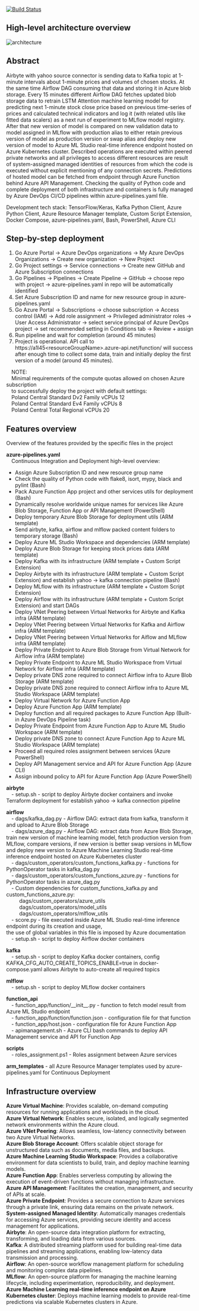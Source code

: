 [![Build Status](https://dev.azure.com/jjuzaszek/LSTM_Attention_redeployment_for_yahoo_stock_data/_apis/build/status%2FJuliuszB12.LSTM_Attention_redeployment_for_yahoo_stock_data?branchName=main)](https://dev.azure.com/jjuzaszek/LSTM_Attention_redeployment_for_yahoo_stock_data/_build/latest?definitionId=20&branchName=main)

## High-level architecture overview
![architecture](https://github.com/JuliuszB12/LSTM_Attention_redeployment_for_yahoo_stock_data/assets/68758875/e71dc045-df45-497d-8fc4-bea09abbfcb2)

## Abstract
Airbyte with yahoo source connector is sending data to Kafka topic at 1-minute intervals about 1-minute prices and volumes of chosen stocks.
At the same time Airflow DAG consuming that data and storing it in Azure blob storage. Every 15 minutes different Airflow DAG fetches updated blob storage data to retrain LSTM Attention machine learning model for predicting next 1-minute stock close price based on previous time-series of prices and calculated technical indicators and log it (with related utils like fitted data scalers) as a next run of experiment to MLflow model registry. After that new version of model is compared on new validation data to model assigned in MLflow with production alias to either retain previous version of model as production version or swap alias and deploy new version of model to Azure ML Studio real-time inference endpoint hosted on Azure Kubernetes cluster. Described operations are executed within peered private networks and all privileges to access different resources are result of system-assigned managed identities of resources from which the code is executed without explicit mentioning of any connection secrets. Predictions of hosted model can be fetched from endpoint through Azure Function behind Azure API Management. Checking the quality of Python code and complete deployment of both infrastructure and containers is fully managed by Azure DevOps CI/CD pipelines within azure-pipelines.yaml file.

Development tech stack: TensorFlow/Keras, Kafka Python Client, Azure Python Client, Azure Resource Manager template, Custom Script Extension, Docker Compose, azure-pipelines.yaml, Bash, PowerShell, Azure CLI

## Step-by-step deployment
1. Go Azure Portal -> Azure DevOps organizations -> My Azure DevOps Organizations -> Create new organization -> New Project
2. Go Project settings -> Service connections -> Create new GitHub and Azure Subscription connections
3. Go Pipelines -> Pipelines -> Create Pipeline -> GitHub -> choose repo with project -> azure-pipelines.yaml in repo will be automatically identified
4. Set Azure Subscription ID and name for new resource group in azure-pipelines.yaml
5. Go Azure Portal -> Subscriptions -> choose subscription -> Access control (IAM) -> Add role assignment -> Privileged administrator roles -> User Access Administrator -> select service principal of Azure DevOps project -> set recommended setting in Conditions tab -> Review + assign
6. Run pipeline and wait for completion (around 45 minutes)
7. Project is operational. API call to ht<span>tps://</span>a1l45&lt;resourceGroupName&gt;.azure-api.net/function/ will success after enough time to collect some data, train and initially deploy the first version of a model (around 45 minutes).  
  
&emsp;NOTE:  
&emsp;Minimal requirements of the compute quotas allowed on chosen Azure subscription  
&emsp;to successfully deploy the project with default settings:  
&emsp;Poland Central Standard Dv2 Family vCPUs 12  
&emsp;Poland Central Standard Ev4 Family vCPUs 8  
&emsp;Poland Central Total Regional vCPUs 20

## Features overview
Overview of the features provided by the specific files in the project  
  
**azure-pipelines.yaml**  
&emsp;Continuous Integration and Deployment high-level overview:
  - Assign Azure Subscription ID and new resource group name
  - Check the quality of Python code with flake8, isort, mypy, black and pylint (Bash)
  - Pack Azure Function App project and other services utils for deployment (Bash)
  - Dynamically resolve worldwide unique names for services like Azure Blob Storage, Function App or API Management (PowerShell)
  - Deploy temporary Azure Blob Storage for deployment utils (ARM template)
  - Send airbyte, kafka, airflow and mlflow packed content folders to temporary storage (Bash)
  - Deploy Azure ML Studio Workspace and dependencies (ARM template)
  - Deploy Azure Blob Storage for keeping stock prices data (ARM template)
  - Deploy Kafka with its infrastructure (ARM template + Custom Script Extension)
  - Deploy Airbyte with its infrastructure (ARM template + Custom Script Extension) and establish yahoo -> kafka connection pipeline (Bash)
  - Deploy MLflow with its infrastructure (ARM template + Custom Script Extension)
  - Deploy Airflow with its infrastructure (ARM template + Custom Script Extension) and start DAGs
  - Deploy VNet Peering between Virtual Networks for Airbyte and Kafka infra (ARM template)
  - Deploy VNet Peering between Virtual Networks for Kafka and Airflow infra (ARM template)
  - Deploy VNet Peering between Virtual Networks for Aiflow and MLflow infra (ARM template)
  - Deploy Private Endpoint to Azure Blob Storage from Virtual Network for Airflow infra (ARM template)
  - Deploy Private Endpoint to Azure ML Studio Workspace from Virtual Network for Airflow infra (ARM template)
  - Deploy private DNS zone required to connect Airflow infra to Azure Blob Storage (ARM template)
  - Deploy private DNS zone required to connect Airflow infra to Azure ML Studio Workspace (ARM template)
  - Deploy Virtual Network for Azure Function App
  - Deploy Azure Function App (ARM template)
  - Deploy function and all required packages to Azure Function App (Built-in Azure DevOps Pipeline task)
  - Deploy Private Endpoint from Azure Function App to Azure ML Studio Workspace (ARM template)
  - Deploy private DNS zone to connect Azure Function App to Azure ML Studio Workspace (ARM template)
  - Proceed all required roles assignment between services (Azure PowerShell)
  - Deploy API Management service and API for Azure Function App (Azure CLI)
  - Assign inbound policy to API for Azure Function App (Azure PowerShell)

**airbyte**  
&emsp;- setup.sh - script to deploy Airbyte docker containers and invoke Terraform deployment for establish yahoo -> kafka connection pipeline  
  
**airflow**  
&emsp;- dags/kafka_dag.py - Airflow DAG: extract data from kafka, transform it and upload to Azure Blob Storage  
&emsp;- dags/azure_dag.py - Airflow DAG: extract data from Azure Blob Storage, train new version of machine learning model, fetch production version from MLflow, compare versions, if new version is better swap versions in MLflow and deploy new version to Azure Machine Learning Studio real-time inference endpoint hosted on Azure Kubernetes cluster  
&emsp;- dags/custom_operators/custom_functions_kafka.py - functions for PythonOperator tasks in kafka_dag.py  
&emsp;- dags/custom_operators/custom_functions_azure.py - functions for PythonOperator tasks in azure_dag.py  
&emsp;- Custom dependencies for custom_functions_kafka.py and custom_functions_azure.py:  
&emsp;&emsp;&ensp;dags/custom_operators/azure_utils  
&emsp;&emsp;&ensp;dags/custom_operators/model_utils  
&emsp;&emsp;&ensp;dags/custom_operators/mlflow_utils  
&emsp;- score.py - file executed inside Azure ML Studio real-time inference endpoint during its creation and usage,  
the use of global variables in this file is imposed by Azure documentation  
&emsp;- setup.sh - script to deploy Airflow docker containers  
  
**kafka**  
&emsp;- setup.sh - script to deploy Kafka docker containers, config KAFKA_CFG_AUTO_CREATE_TOPICS_ENABLE=true in docker-compose.yaml allows Airbyte to auto-create all required topics  
  
**mlflow**  
&emsp;- setup.sh - script to deploy MLflow docker containers  
  
**function_api**  
&emsp;- function_app/function/\_\_init\_\_.py - function to fetch model result from Azure ML Studio endpoint  
&emsp;- function_app/function/function.json - configuration file for that function  
&emsp;- function_app/host.json - configuration file for Azure Function App  
&emsp;- apimanagement.sh - Azure CLI bash commands to deploy API Management service and API for Function App  
  
**scripts**  
&emsp;- roles_assignment.ps1 - Roles assignment between Azure services  
  
**arm_templates** - all Azure Resource Manager templates used by azure-pipelines.yaml for Continuous Deployment

## Infrastructure overview
**Azure Virtual Machine**: Provides scalable, on-demand computing resources for running applications and workloads in the cloud.  
**Azure Virtual Network**: Enables secure, isolated, and logically segmented network environments within the Azure cloud.  
**Azure VNet Peering**: Allows seamless, low-latency connectivity between two Azure Virtual Networks.  
**Azure Blob Storage Account**: Offers scalable object storage for unstructured data such as documents, media files, and backups.  
**Azure Machine Learning Studio Workspace**: Provides a collaborative environment for data scientists to build, train, and deploy machine learning models.  
**Azure Function App**: Enables serverless computing by allowing the execution of event-driven functions without managing infrastructure.  
**Azure API Management**: Facilitates the creation, management, and security of APIs at scale.  
**Azure Private Endpoint**: Provides a secure connection to Azure services through a private link, ensuring data remains on the private network.  
**System-assigned Managed Identity**: Automatically manages credentials for accessing Azure services, providing secure identity and access management for applications.  
**Airbyte**: An open-source data integration platform for extracting, transforming, and loading data from various sources.  
**Kafka**: A distributed streaming platform used for building real-time data pipelines and streaming applications, enabling low-latency data transmission and processing.  
**Airflow**: An open-source workflow management platform for scheduling and monitoring complex data pipelines.  
**MLflow**: An open-source platform for managing the machine learning lifecycle, including experimentation, reproducibility, and deployment.  
**Azure Machine Learning real-time inference endpoint on Azure Kubernetes cluster**: Deploys machine learning models to provide real-time predictions via scalable Kubernetes clusters in Azure.
